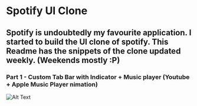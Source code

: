 
# Spotify UI Clone

## Spotify is undoubtedly my favourite application. I started to build the UI clone of spotify. This Readme has the snippets of the clone updated weekly. (Weekends mostly :P) 

### Part 1 - Custom Tab Bar with Indicator + Music player (Youtube + Apple Music Player nimation) 

![Alt Text](https://media.giphy.com/media/HbHjLP7XfLl5KKTtO3/giphy.gif?cid=790b7611fc263e8c7ad02014a4ba25c564944ef7b58b6236&rid=giphy.gif) 
